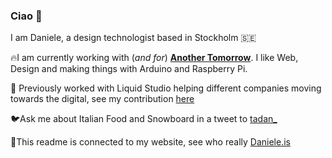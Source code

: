 ### Ciao 👋

I am Daniele, a design technologist based in Stockholm 🇸🇪

🔥I am currently working with (_and for_) [**Another Tomorrow**](http://anothertomorrow.io). I like Web, Design and making things with Arduino and Raspberry Pi.

🌊 Previously worked with Liquid Studio helping different companies moving towards the digital, see my contribution [here](http://github.com/liquid-tadan)

🐦Ask me about Italian Food and Snowboard in a tweet to [tadan_](http://twitter.com/@tadan_)

🔭This readme is connected to my website, see who really [Daniele.is](https://daniele.is)
